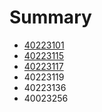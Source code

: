 # Summary

* [40223101](40223101.md)
* [40223115](40223115.md)
* [40223117](40223117.md)
* 40223119
* 40223136
* 40023256

